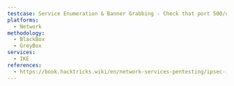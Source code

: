 ```yaml
---
testcase: Service Enumeration & Banner Grabbing - Check that port 500/udp (IKE/IPsec VPN) is open using Nmap (nmap -sU -p 500 <IP>)
platforms: 
  - Network
methodology: 
  - BlackBox
  - GreyBox
services:
  - IKE
references:
  - https://book.hacktricks.wiki/en/network-services-pentesting/ipsec-ike-vpn-pentesting.html
---
```


